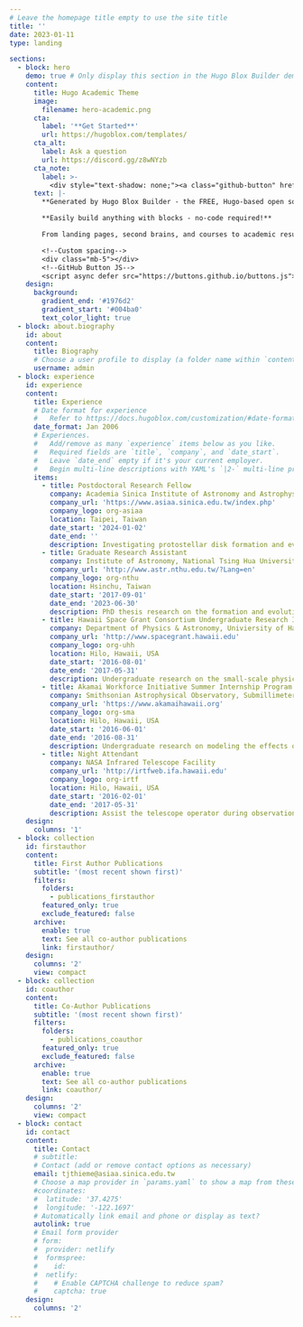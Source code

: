 ```yaml
---
# Leave the homepage title empty to use the site title
title: ''
date: 2023-01-11
type: landing

sections:
  - block: hero
    demo: true # Only display this section in the Hugo Blox Builder demo site
    content:
      title: Hugo Academic Theme
      image:
        filename: hero-academic.png
      cta:
        label: '**Get Started**'
        url: https://hugoblox.com/templates/
      cta_alt:
        label: Ask a question
        url: https://discord.gg/z8wNYzb
      cta_note:
        label: >-
          <div style="text-shadow: none;"><a class="github-button" href="https://github.com/HugoBlox/hugo-blox-builder" data-icon="octicon-star" data-size="large" data-show-count="true" aria-label="Star">Star Hugo Blox Builder</a></div><div style="text-shadow: none;"><a class="github-button" href="https://github.com/HugoBlox/theme-academic-cv" data-icon="octicon-star" data-size="large" data-show-count="true" aria-label="Star">Star the Academic template</a></div>
      text: |-
        **Generated by Hugo Blox Builder - the FREE, Hugo-based open source website builder trusted by 500,000+ sites.**

        **Easily build anything with blocks - no-code required!**

        From landing pages, second brains, and courses to academic resumés, conferences, and tech blogs.

        <!--Custom spacing-->
        <div class="mb-5"></div>
        <!--GitHub Button JS-->
        <script async defer src="https://buttons.github.io/buttons.js"></script>
    design:
      background:
        gradient_end: '#1976d2'
        gradient_start: '#004ba0'
        text_color_light: true
  - block: about.biography
    id: about
    content:
      title: Biography
      # Choose a user profile to display (a folder name within `content/authors/`)
      username: admin
  - block: experience
    id: experience
    content:
      title: Experience
      # Date format for experience
      #   Refer to https://docs.hugoblox.com/customization/#date-format
      date_format: Jan 2006
      # Experiences.
      #   Add/remove as many `experience` items below as you like.
      #   Required fields are `title`, `company`, and `date_start`.
      #   Leave `date_end` empty if it's your current employer.
      #   Begin multi-line descriptions with YAML's `|2-` multi-line prefix.
      items:
        - title: Postdoctoral Research Fellow
          company: Academia Sinica Institute of Astronomy and Astrophysics
          company_url: 'https://www.asiaa.sinica.edu.tw/index.php'
          company_logo: org-asiaa
          location: Taipei, Taiwan
          date_start: '2024-01-02'
          date_end: ''
          description: Investigating protostellar disk formation and evolution. (Supervised by Dr. Hsi-Wei Yen)
        - title: Graduate Research Assistant
          company: Institute of Astronomy, National Tsing Hua University
          company_url: 'http://www.astr.nthu.edu.tw/?Lang=en'
          company_logo: org-nthu
          location: Hsinchu, Taiwan
          date_start: '2017-09-01'
          date_end: '2023-06-30'
          description: PhD thesis research on the formation and evolution of protostellar disks via Keplerian rotation, streamers, and non-ideal MHD. (Advised by Dr. Shih-Ping Lai)
        - title: Hawaii Space Grant Consortium Undergraduate Research Internship
          company: Department of Physics & Astronomy, Univiersity of Hawaii at Hilo
          company_url: 'http://www.spacegrant.hawaii.edu'
          company_logo: org-uhh
          location: Hilo, Hawaii, USA
          date_start: '2016-08-01'
          date_end: '2017-05-31'
          description: Undergraduate research on the small-scale physical properties of nebulae in nearby disk galaxies. (Advised by Dr. René Pierre Martin)
        - title: Akamai Workforce Initiative Summer Internship Program
          company: Smithsonian Astrophysical Observatory, Submillimeter Array
          company_url: 'https://www.akamaihawaii.org'
          company_logo: org-sma
          location: Hilo, Hawaii, USA
          date_start: '2016-06-01'
          date_end: '2016-08-31'
          description: Undergraduate research on modeling the effects of magnetic fields on gravitational collapse. (Advised by Dr. Ramprassad Rao)
        - title: Night Attendant
          company: NASA Infrared Telescope Facility
          company_url: 'http://irtfweb.ifa.hawaii.edu'
          company_logo: org-irtf
          location: Hilo, Hawaii, USA
          date_start: '2016-02-01'
          date_end: '2017-05-31'
          description: Assist the telescope operator during observations on Mauna Kea. 
    design:
      columns: '1'
  - block: collection
    id: firstauthor
    content:
      title: First Author Publications
      subtitle: '(most recent shown first)'
      filters:
        folders:
          - publications_firstauthor
        featured_only: true
        exclude_featured: false
      archive:
        enable: true
        text: See all co-author publications
        link: firstauthor/
    design:
      columns: '2'
      view: compact
  - block: collection
    id: coauthor
    content:
      title: Co-Author Publications
      subtitle: '(most recent shown first)'
      filters:
        folders:
          - publications_coauthor
        featured_only: true
        exclude_featured: false
      archive:
        enable: true
        text: See all co-author publications
        link: coauthor/
    design:
      columns: '2'
      view: compact
  - block: contact
    id: contact
    content:
      title: Contact
      # subtitle:
      # Contact (add or remove contact options as necessary)
      email: tjthieme@asiaa.sinica.edu.tw
      # Choose a map provider in `params.yaml` to show a map from these coordinates
      #coordinates:
      #  latitude: '37.4275'
      #  longitude: '-122.1697'  
      # Automatically link email and phone or display as text?
      autolink: true
      # Email form provider
      # form:
      #  provider: netlify
      #  formspree:
      #    id:
      #  netlify:
      #    # Enable CAPTCHA challenge to reduce spam?
      #    captcha: true
    design:
      columns: '2'
---
```

